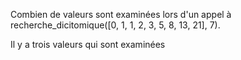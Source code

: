 Combien de valeurs sont examinées lors d'un appel à recherche_dicitomique([0, 1, 1, 2, 3, 5, 8, 13, 21], 7).

Il y a trois valeurs qui sont examinées
